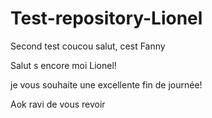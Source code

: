 # Test-repository-Lionel





Second test 
coucou salut, cest Fanny

Salut s encore moi Lionel!

je vous souhaite une excellente fin de journée!

Aok ravi de vous revoir